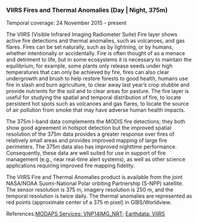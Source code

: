 ### VIIRS Fires and Thermal Anomalies (Day | Night, 375m)
Temporal coverage: 24 November 2015 - present

The VIIRS (Visible Infrared Imaging Radiometer Suite) Fire layer shows active fire detections and thermal anomalies, such as volcanoes, and gas flares. Fires can be set naturally, such as by lightning, or by humans, whether intentionally or accidentally. Fire is often thought of as a menace and detriment to life, but in some ecosystems it is necessary to maintain the equilibrium, for example, some plants only release seeds under high temperatures that can only be achieved by fire, fires can also clear undergrowth and brush to help restore forests to good health, humans use fire in slash and burn agriculture, to clear away last year’s crop stubble and provide nutrients for the soil and to clear areas for pasture. The fire layer is useful for studying the spatial and temporal distribution of fire, to locate persistent hot spots such as volcanoes and gas flares, to locate the source of air pollution from smoke that may have adverse human health impacts.

The 375m I-band data complements the MODIS fire detections; they both show good agreement in hotspot detection but the improved spatial resolution of the 375m data provides a greater response over fires of relatively small areas and provides improved mapping of large fire perimeters. The 375m data also has improved nighttime performance. Consequently, these data are well suited for use in support of fire management (e.g., near real-time alert systems), as well as other science applications requiring improved fire mapping fidelity.

The VIIRS Fire and Thermal Anomalies product is available from the joint NASA/NOAA Suomi-National Polar orbiting Partnership (S-NPP) satellite. The sensor resolution is 375 m, imagery resolution is 250 m, and the temporal resolution is twice daily. The thermal anomalies are represented as red points (approximate center of a 375 m pixel) in GIBS/Worldview.

References:[MODAPS Services: VNP14IMG_NRT](https://modaps.modaps.eosdis.nasa.gov/services/about/products/viirs-land-c1-nrt/VNP14IMG-6min_NRT.html); [Earthdata: VIIRS](https://earthdata.nasa.gov/earth-observation-data/near-real-time/download-nrt-data/viirs-nrt)

